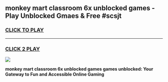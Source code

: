 
## monkey mart classroom 6x unblocked games - Play Unblocked Gmaes & Free #scsjt
<h3>
<a href="https://news.freeplayer.one?title=monkey_mart_classroom_6x_unblocked_games&ref=03M">CLICK TO PLAY</a></h3>
<hr>

<h3>
<a href="https://news.freeplayer.one?title=monkey_mart_classroom_6x_unblocked_games&ref=03M">CLICK 2 PLAY</a>
  
</h3>

<a href="https://news.freeplayer.one?title=monkey_mart_classroom_6x_unblocked_games&ref=03M"><img src="https://clearcache.store/games.png"></a>


**monkey mart classroom 6x unblocked games games unblocked: Your Gateway to Fun and Accessible Online Gaming**
